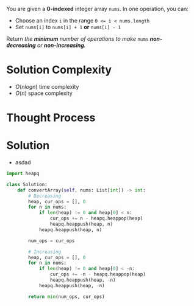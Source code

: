 You are given a **0-indexed** integer array `nums`. In one operation, you can:

- Choose an index `i` in the range `0 <= i < nums.length`
- Set `nums[i]` to `nums[i] + 1` **or** `nums[i] - 1`

Return _the **minimum** number of operations to make_ `nums` _**non-decreasing** or **non-increasing**._
# Solution Complexity
- $O(nlogn)$ time complexity
- $O(n)$ space complexity
# Thought Process
# Solution
- asdad
```Python
import heapq

class Solution:
	def convertArray(self, nums: List[int]) -> int:
		# Decreasing
		heap, cur_ops = [], 0
		for n in nums:
			if len(heap) != 0 and heap[0] < n:
				cur_ops += n - heapq.heappop(heap)
				heapq.heappush(heap, n)
			heapq.heappush(heap, n)

		num_ops = cur_ops

		# Increasing
		heap, cur_ops = [], 0
		for n in nums:
			if len(heap) != 0 and heap[0] < -n:
				cur_ops += -n - heapq.heappop(heap)
				heapq.heappush(heap, -n)
			heapq.heappush(heap, -n)

		return min(num_ops, cur_ops)
```